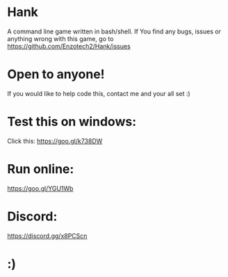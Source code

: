 # Hank
A command line game written in bash/shell.
If You find any bugs, issues or anything wrong with this game, go to https://github.com/Enzotech2/Hank/issues

# Open to anyone!

If you would like to help code this, contact me and your all set :)


# Test this on windows:
Click this: https://goo.gl/k738DW

# Run online:
https://goo.gl/YGU1Wb

# Discord:
https://discord.gg/x8PCScn

# :)
